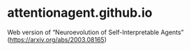 # attentionagent.github.io
Web version of “Neuroevolution of Self-Interpretable Agents” (https://arxiv.org/abs/2003.08165)
